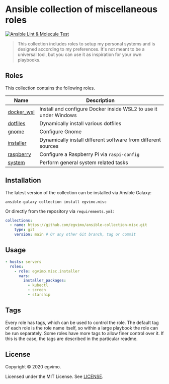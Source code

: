 # Ansible collection of miscellaneous roles

[![Ansible Lint & Molecule Test](https://github.com/egvimo/ansible-collection-misc/actions/workflows/lint-test.yml/badge.svg)](https://github.com/egvimo/ansible-collection-misc/actions/workflows/lint-test.yml)

> This collection includes roles to setup my personal systems and is designed according to my preferences. It's not meant to be a universal tool, but you can use it as inspiration for your own playbooks.

## Roles

This collection contains the following roles.

| Name                                     | Description                                                      |
| ---------------------------------------- | ---------------------------------------------------------------- |
| [docker_wsl](roles/docker_wsl/README.md) | Install and configure Docker inside WSL2 to use it under Windows |
| [dotfiles](roles/dotfiles/README.md)     | Dynamically install various dotfiles                             |
| [gnome](roles/gnome/README.md)           | Configure Gnome                                                  |
| [installer](roles/installer/README.md)   | Dynamically install different software from different sources    |
| [raspberry](roles/raspberry/README.md)   | Configure a Raspberry Pi via `raspi-config`                      |
| [system](roles/system/README.md)         | Perform general system related tasks                             |

## Installation

The latest version of the collection can be installed via Ansible Galaxy:

```shell
ansible-galaxy collection install egvimo.misc
```

Or directly from the repository via `requirements.yml`:

```yml
collections:
  - name: https://github.com/egvimo/ansible-collection-misc.git
    type: git
    version: main # Or any other Git branch, tag or commit
```

## Usage

```yml
- hosts: servers
  roles:
    - role: egvimo.misc.installer
      vars:
        installer_packages:
          - kubectl
          - screen
          - starship
```

## Tags

Every role has tags, which can be used to control the role. The default tag of each role is the role name itself, so within a large playbook the role can be run separately. Some roles have more tags to allow finer control over it. If this is the case, the tags are described in the particular readme.

## License

Copyright © 2020 egvimo.

Licensed under the MIT License. See [LICENSE](LICENSE).
